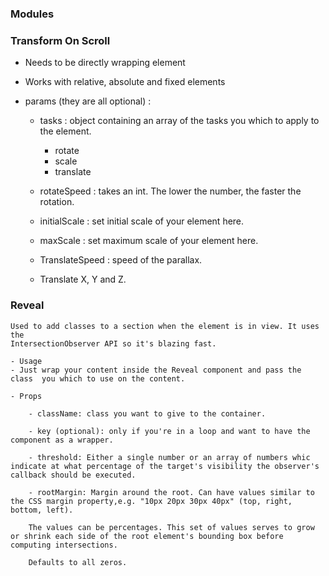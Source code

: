 ### Modules

### Transform On Scroll

  - Needs to be directly wrapping element
  
  - Works with relative, absolute and fixed elements
  
  - params (they are all optional) :

      - tasks : object containing an array of the tasks you which to apply to the element.
          - rotate
          - scale
          - translate
      
      - rotateSpeed : takes an int. The lower the number, the faster the rotation.
      
      - initialScale : set initial scale of your element here.
      - maxScale : set maximum scale of your element here.
      
      - TranslateSpeed : speed of the parallax.
      - Translate X, Y and Z.

### Reveal

    Used to add classes to a section when the element is in view. It uses the
    IntersectionObserver API so it's blazing fast.
    
    - Usage
    - Just wrap your content inside the Reveal component and pass the class  you which to use on the content.
    
    - Props
      
        - className: class you want to give to the container.
        
        - key (optional): only if you're in a loop and want to have the component as a wrapper.
 
        - threshold: Either a single number or an array of numbers whic indicate at what percentage of the target's visibility the observer's callback should be executed.

        - rootMargin: Margin around the root. Can have values similar to the CSS margin property,e.g. "10px 20px 30px 40px" (top, right, bottom, left).
        
        The values can be percentages. This set of values serves to grow or shrink each side of the root element's bounding box before computing intersections.

        Defaults to all zeros.
